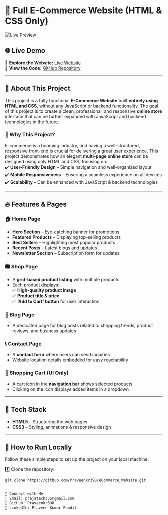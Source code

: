 # 🛒 Full E-Commerce Website (HTML & CSS Only)  

![Live Preview]()

## 🌐 Live Demo  
🔗 **Explore the Website:** [Live Website](https://praveenkr398.github.io/eCommerce_Website/)  
🔗 **View the Code:** [GitHub Repository](https://github.com/Praveenkr398/eCommerce_Website)  

---

## 📌 About This Project  
This project is a fully functional **E-Commerce Website** built **entirely using HTML and CSS**, without any JavaScript or backend functionality. The goal of this project is to create a clean, professional, and responsive **online store** interface that can be further expanded with JavaScript and backend technologies in the future.  

### 🎯 Why This Project?  
E-commerce is a booming industry, and having a well-structured, responsive front-end is crucial for delivering a great user experience. This project demonstrates how an elegant **multi-page online store** can be designed using only HTML and CSS, focusing on:  
✔️ **User-Friendly Design** – Simple navigation and well-organized layout  
✔️ **Mobile Responsiveness** – Ensuring a seamless experience on all devices  
✔️ **Scalability** – Can be enhanced with JavaScript & backend technologies  

---

## 🔥 Features & Pages  

### **🏠 Home Page**  
- **Hero Section** – Eye-catching banner for promotions  
- **Featured Products** – Displaying top-selling products  
- **Best Sellers** – Highlighting most popular products  
- **Recent Posts** – Latest blogs and updates  
- **Newsletter Section** – Subscription form for updates  

### **🛍️ Shop Page**  
- A **grid-based product listing** with multiple products  
- Each product displays:  
  ✅ **High-quality product image**  
  ✅ **Product title & price**  
  ✅ **‘Add to Cart’ button** for user interaction  

### **📝 Blog Page**  
- A dedicated page for blog posts related to shopping trends, product reviews, and business updates  

### **📞 Contact Page**  
- A **contact form** where users can send inquiries  
- Website location details embedded for easy reachability  

### **🛒 Shopping Cart (UI Only)**  
- A cart icon in the **navigation bar** shows selected products  
- Clicking on the icon displays added items in a dropdown  

---

## 🎨 Tech Stack  
- **HTML5** – Structuring the web pages  
- **CSS3** – Styling, animations & responsive design  

---

## 🚀 How to Run Locally  
Follow these simple steps to set up the project on your local machine:  

1️⃣ Clone the repository:  
   ```sh
   git clone https://github.com/Praveenkr398/eCommerce_Website.git


🤝 Connect with Me
📧 Email: prajatech355@gmail.com
🔗 GitHub: Praveenkr398
🔗 LinkedIn: Praveen Kumar Pandit
